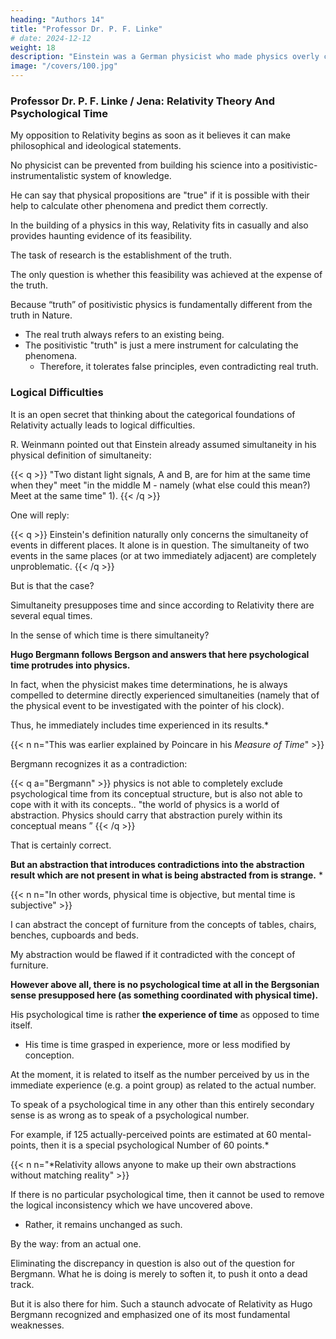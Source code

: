 ```yaml
---
heading: "Authors 14"
title: "Professor Dr. P. F. Linke"
# date: 2024-12-12
weight: 18
description: "Einstein was a German physicist who made physics overly complicated by using arbitrary tensors"
image: "/covers/100.jpg"
---
```



### Professor Dr. P. F. Linke / Jena: Relativity Theory And Psychological Time

My opposition to Relativity begins as soon as it believes it can make philosophical and ideological statements.

No physicist can be prevented from building his science into a positivistic-instrumentalistic system of knowledge.

He can say that physical propositions are "true" if it is possible with their help to calculate other phenomena and predict them correctly.

<!-- on the basis
of observation of certain phenomena and accordingly "predict"  -->

In the building of a physics in this way, Relativity fits in casually and also provides haunting evidence of its feasibility.

The task of research is the establishment of the truth.

The only question is whether this feasibility was achieved at the expense of the truth. 

 <!-- which has hitherto been regarded as its most valuable, indeed as its real and, as far as questions of worldview are concerned, decisive. -->

Because “truth” of positivistic physics is fundamentally different from the truth in Nature. 

<!-- what the natural human being understands by truth and has a right to understand. -->

- The real truth always refers to an existing being.
- The positivistic "truth" is just a mere instrument for calculating the phenomena. 
  - Therefore, it tolerates false principles, even contradicting real truth.

<!-- : it reveals itself as a - - in the broader
sense a technical matter of peripheral knowledge, world view problems are irrelevant: because the
nature of the matter can only be served with genuine truth. - -->

### Logical Difficulties

It is an open secret that thinking about the categorical foundations of Relativity actually leads to logical difficulties. 

<!-- One of these difficulties, which is often overlooked precisely
because it is one of the most elementary requirements of the theory in question, is briefly outlined
here. -->

R. Weinmann pointed out that Einstein already assumed simultaneity in his physical definition of simultaneity:

{{< q >}}
"Two distant light signals, A and B, are for him at the same time when they" meet "in the middle M - namely (what else could this mean?) Meet at the same time" 1).
{{< /q >}}

One will reply: 


{{< q >}}
Einstein's definition naturally only concerns the simultaneity of events in different places. It alone is in question. The simultaneity of two events in the same places (or at two immediately adjacent) are completely unproblematic.
{{< /q >}}

<!-- 1) "The untenability of the special RTH" (Nature and Culture, Issue 4). Tyrolia, Innsbruck-Vienna-
Munich 1930. -->

But is that the case? 

Simultaneity presupposes time and since according to Relativity there are several equal times. 

In the sense of which time is there simultaneity?

**Hugo Bergmann follows Bergson and answers that here psychological time protrudes into physics.**

In fact, when the physicist makes time determinations, he is always compelled to determine directly experienced simultaneities (namely that of the physical event to be investigated with the pointer of his clock).

Thus, he immediately includes time experienced in its results.*

{{< n n="This was earlier explained by Poincare in his *Measure of Time*" >}}

Bergmann recognizes it as a contradiction: 

{{< q a="Bergmann" >}}
physics is not able to completely exclude psychological time from its conceptual structure, but is also not able to cope with it with its concepts.. "the world of physics is a world of abstraction. Physics should carry that abstraction purely within its conceptual means ”
{{< /q >}}
<!-- Of course, this should not say anything essential against the categorical structure of
modern physics (and therefore also of Relativity), because - as it goes on -  -->


That is certainly correct.

**But an abstraction that introduces contradictions into the abstraction result which are not present in what is being abstracted from is strange.** *

{{< n n="In other words, physical time is objective, but mental time is subjective" >}}



<!-- that -->
I can abstract the concept of furniture from the concepts of tables, chairs, benches, cupboards and beds.

My abstraction would be flawed if it contradicted with the concept of furniture.

**However above all, there is no psychological time at all in the Bergsonian sense presupposed here (as something coordinated with physical time).**

<!-- The so-called  -->

His psychological time is rather **the experience of time** as opposed to time itself.
- His time is time grasped in experience, more or less modified by conception.

At the moment, it is related to itself as the number perceived by us in the immediate experience (e.g. a point group) as related to the actual number.

To speak of a psychological time in any other than this entirely secondary sense is as wrong as to speak of a psychological number.

For example, if 125 actually-perceived points are estimated at 60 mental-points, then it is a special psychological Number of 60 points.*

{{< n n="*Relativity allows anyone to make up their own abstractions without matching reality" >}}


If there is no particular psychological time, then it cannot be used to remove the logical inconsistency which we have uncovered above.
- Rather, it remains unchanged as such.

<!-- 1) "About some philosophical arguments against Relativity". Kant studies vol. 33, p. 387 ff.
2) a. a. 0., p. 404. -->

By the way: from an actual one.

Eliminating the discrepancy in question is also out of the question for Bergmann. What he is doing is merely to soften it, to push it onto a dead track.

But it is also there for him. Such a staunch advocate of Relativity as Hugo Bergmann recognized and emphasized one of its most fundamental weaknesses.

<!-- See d. V. “RTH and Relativism”, Ann. d. Phil. II, 3, 1921, -->
